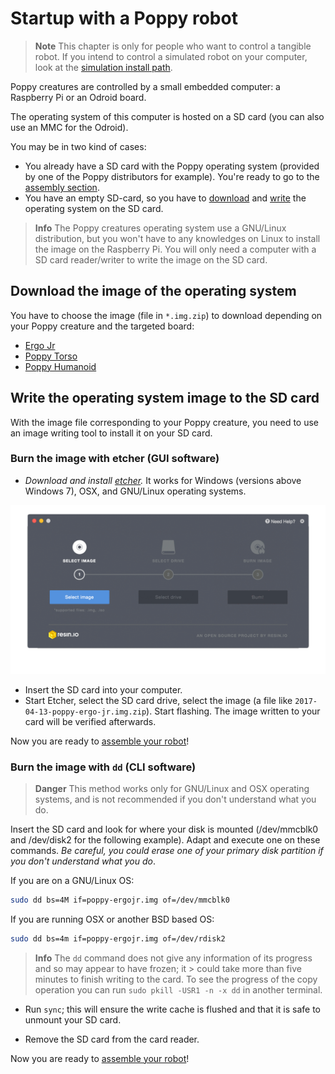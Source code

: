 # Startup with a Poppy robot

>**Note** This chapter is only for people who want to control a tangible robot. If you intend to control a simulated robot on your computer, look at the [simulation install path](README.md#you-want-to-try-poppy-robots-in-a-simulator-or-in-a-web-viewer).

Poppy creatures are controlled by a small embedded computer: a Raspberry Pi or an Odroid board.

The operating system of this computer is hosted on a SD card (you can also use an MMC for the Odroid).

You may be in two kind of cases:

- You already have a SD card with the Poppy operating system (provided by one of the Poppy distributors for example). You're ready to go to the [assembly section](../assembly-guides/README.md).
- You have an empty SD-card, so you have to [download](#download-the-image-of-the-operating-system) and [write](#write-the-operating-system-image-to-the-sd-card) the operating system on the SD card.

> **Info** The Poppy creatures operating system use a GNU/Linux distribution, but you won't have to any knowledges on Linux to install the image on the Raspberry Pi.
> You will only need a computer with a SD card reader/writer to write the image on the SD card.

## Download the image of the operating system

You have to choose the image (file in `*.img.zip`) to download depending on your Poppy creature and the targeted board:

* [Ergo Jr](https://github.com/poppy-project/poppy-ergo-jr/releases/download/1.0.0-gm/2017-02-21-poppy-ergo-jr.img.zip)
* [Poppy Torso](https://github.com/poppy-project/poppy-torso/releases)
* [Poppy Humanoid](https://github.com/poppy-project/poppy-humanoid/releases/)

## Write the operating system image to the SD card

With the image file corresponding to your Poppy creature, you need to use an image writing tool to install it on your SD card.

### Burn the image with etcher (GUI software)

- *Download and install [etcher](http://etcher.io/).* It works for Windows (versions above Windows 7), OSX, and GNU/Linux operating systems.

![etcher](img/etcher.gif)
- Insert the SD card into your computer.
- Start Etcher, select the SD card drive, select the image (a file like `2017-04-13-poppy-ergo-jr.img.zip`). Start flashing. The image written to your card will be verified afterwards.


Now you are ready to [assemble your robot](../assembly-guides/README.md)!

### Burn the image with `dd` (CLI software)

> **Danger** This method works only for GNU/Linux and OSX operating systems, and is not recommended if you don't understand what you do.

Insert the SD card and look for where your disk is mounted (/dev/mmcblk0 and /dev/disk2 for the following example). Adapt and execute one on these commands. *Be careful, you could erase one of your primary disk partition if you don't understand what you do*.

If you are on a GNU/Linux OS:
```bash
sudo dd bs=4M if=poppy-ergojr.img of=/dev/mmcblk0
```

If you are running OSX or another BSD based OS:

```bash
sudo dd bs=4m if=poppy-ergojr.img of=/dev/rdisk2
```

> **Info** The `dd` command does not give any information of its progress and so may appear to have frozen; it > could take more than five minutes to finish writing to the card. To see the progress of the copy operation you can run `sudo pkill -USR1 -n -x dd` in another terminal.

- Run `sync`; this will ensure the write cache is flushed and that it is safe to unmount your SD card.

- Remove the SD card from the card reader.


Now you are ready to [assemble your robot](../assembly-guides/README.md)!
